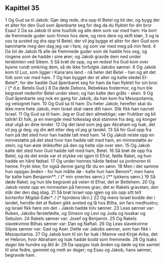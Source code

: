 ## Kapittel 35

1 Og Gud sa til Jakob: Gjør deg rede, dra opp til Betel og bli der, og bygg der et alter for den Gud som åpenbarte seg for deg da du flyktet for din bror Esau!
2 Da sa Jakob til sine husfolk og alle dem som var med ham: Ha bort de fremmede guder som finnes hos dere, og rens dere og skift klær,
3 og la oss ta avsted og dra opp til Betel; der vil jeg bygge et alter for den Gud som bønnhørte meg den dag jeg var i fare, og som var med meg på min ferd.
4 Da lot de Jakob få alle de fremmede guder som de hadde hos seg, og ringene som de hadde i sine ører; og Jakob gravde dem ned under terebinten ved Sikem.
5 Så brøt de opp, og en redsel fra Gud kom over byene rundt omkring dem, så de ikke forfulgte Jakobs sønner.
6 Og Jakob kom til Luz, som ligger i Kana'ans land - nå heter det Betel - han og alt det folk som var med ham.
7 Og han bygget der et alter og kalte stedet El-Betel*; for der hadde Gud åpenbaret seg for ham da han flyktet for sin bror. / {* d.e. Betels Gud.}
8 Da døde Debora, Rebekkas fostermor, og hun ble begravet nedenfor Betel under eken; og han kalte den gråts - eken.
9 Og Gud åpenbarte seg nok en gang for Jakob, da han kom fra Mesopotamia, og velsignet ham.
10 Og Gud sa til ham: Du heter Jakob; herefter skal du ikke mere hete Jakob, men Israel skal være ditt navn. Slik fikk han navnet Israel.
11 Og Gud sa til ham: Jeg er Gud den allmektige; vær fruktbar og bli tallrik! Et folk, ja en mengde med folkeslag skal stamme fra deg, og konger skal utgå av dine lender.
12 Og det land som jeg gav Abraham og Isak, det vil jeg gi deg; og din ætt etter deg vil jeg gi landet.
13 Så fór Gud opp fra ham på det sted hvor han hadde talt med ham.
14 Og Jakob reiste opp en minnestøtte på det sted hvor han hadde talt med ham, en minnestøtte av stein; og han øste drikkoffer på den og helte olje over den.
15 Og Jakob kalte det sted hvor Gud hadde talt med ham, Betel.
16 Så brøt de opp fra Betel, og da det enda var et stykke vei igjen til Efrat, fødte Rakel, og hun hadde en hård fødsel.
17 Og under hennes hårde fødsel sa jordmoren til henne: Frykt ikke; for også denne gang får du en sønn.
18 Men i det samme hun oppgav ånden - for hun måtte dø - kalte hun ham Benoni*; men hans far kalte ham Benjamin**. / {* min smertes sønn.} {** lykkens sønn.}
19 Så døde Rakel, og hun ble begravet på veien til Efrat, det er Betlehem.
20 Og Jakob reiste opp en minnesten på hennes grav; det er Rakels gravsten; den står der den dag idag.
21 Så brøt Israel opp igjen og slo opp sitt telt bortenfor Migdal-Eder*. / {* hjordens tårn.}
22 Og mens Israel bodde der i landet, hendte det at Ruben gikk avsted og lå hos Bilha, sin fars medhustru; og Israel fikk høre om det - Jakob hadde tolv sønner.
23 Leas sønner var: Ruben, Jakobs førstefødte, og Simeon og Levi og Juda og Issakar og Sebulon.
24 Rakels sønner var: Josef og Benjamin.
25 Og Rakels slavekvinne Bilhas sønner var: Dan og Naftali.
26 Og Leas slavekvinne Silpas sønner var: Gad og Aser. Dette var Jakobs sønner, som han fikk i Mesopotamia.
27 Og Jakob kom til sin far Isak i Mamre ved Kirjat-Arba, det er Hebron, hvor Abraham og Isak hadde bodd som fremmede.
28 Og Isaks dager ble hundre og åtti år.
29 Da oppgav Isak ånden og døde og ble samlet til sine fedre, gammel og mett av dager; og Esau og Jakob, hans sønner, begravde ham.
